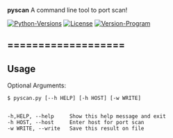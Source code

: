 **pyscan** A command line tool to port scan!

[![Python-Versions](https://img.shields.io/badge/python-2.6%2C%202.7%2C%203.3%2C%203.4%2C%203.5-blue.svg)](https://www.python.org/)
[![License](https://img.shields.io/badge/license-MIT-33CCFF.svg)](https://opensource.org/licenses/MIT)
[![Version-Program](https://img.shields.io/badge/version-1.0-orange.svg)](https://github.com/T9xx/PyScan)

===================
----------
<i class="icon-puzzle"></i> **Usage**
-------------
Optional Arguments:

	$ pyscan.py [--h HELP] [-h HOST] [-w WRITE] 
	
	
	-h,HELP, --help 	Show this help message and exit
	-h HOST, --host   	Enter host for port scan
	-w WRITE, --write 	Save this result on file

